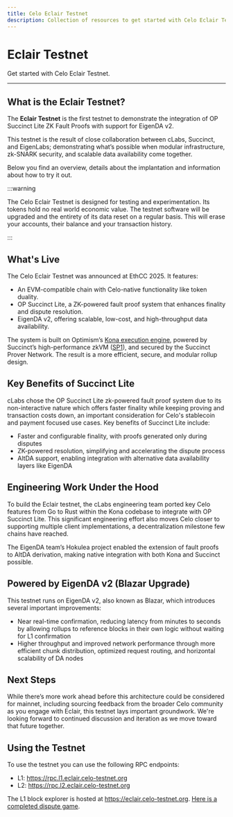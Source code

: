 ```yaml
---
title: Celo Eclair Testnet
description: Collection of resources to get started with Celo Eclair Testnet.
---
```


# Eclair Testnet

Get started with Celo Eclair Testnet.

---

## What is the Eclair Testnet?

The **Eclair Testnet** is the first testnet to demonstrate the integration of OP Succinct Lite ZK Fault Proofs with support for EigenDA v2.

This testnet is the result of close collaboration between cLabs, Succinct, and EigenLabs; demonstrating what’s possible when modular infrastructure, zk-SNARK security, and scalable data availability come together.

Below you find an overview, details about the implantation and information about how to try it out.

:::warning

The Celo Eclair Testnet is designed for testing and experimentation. Its tokens hold no real world economic value. The testnet software will be upgraded and the entirety of its data reset on a regular basis. This will erase your accounts, their balance and your transaction history.

:::

## What's Live

The Celo Eclair Testnet was announced at EthCC 2025. It features:

- An EVM-compatible chain with Celo-native functionality like token duality.
- OP Succinct Lite, a ZK-powered fault proof system that enhances finality and dispute resolution.
- EigenDA v2, offering scalable, low-cost, and high-throughput data availability.

The system is built on Optimism’s [Kona execution engine](https://github.com/celo-org/celo-kona), powered by Succinct’s high-performance zkVM ([SP1](https://github.com/succinctlabs/sp1)), and secured by the Succinct Prover Network. The result is a more efficient, secure, and modular rollup design.

## Key Benefits of Succinct Lite

cLabs chose the OP Succinct Lite zk-powered fault proof system due to its non-interactive nature which offers faster finality while keeping proving and transaction costs down, an important consideration for Celo's stablecoin and payment focused use cases. Key benefits of Succinct Lite include:

- Faster and configurable finality, with proofs generated only during disputes
- ZK-powered resolution, simplifying and accelerating the dispute process
- AltDA support, enabling integration with alternative data availability layers like EigenDA

## Engineering Work Under the Hood

To build the Eclair testnet, the cLabs engineering team ported key Celo features from Go to Rust within the Kona codebase to integrate with OP Succinct Lite. This significant engineering effort also moves Celo closer to supporting multiple client implementations, a decentralization milestone few chains have reached.

The EigenDA team’s Hokulea project enabled the extension of fault proofs to AltDA derivation, making native integration with both Kona and Succinct possible.

## Powered by EigenDA v2 (Blazar Upgrade)

This testnet runs on EigenDA v2, also known as Blazar, which introduces several important improvements:

- Near real-time confirmation, reducing latency from minutes to seconds by allowing rollups to reference blocks in their own logic without waiting for L1 confirmation
- Higher throughput and improved network performance through more efficient chunk distribution, optimized request routing, and horizontal scalability of DA nodes

## Next Steps

While there’s more work ahead before this architecture could be considered for mainnet, including sourcing feedback from the broader Celo community as you engage with Eclair, this testnet lays important groundwork. We're looking forward to continued discussion and iteration as we move toward that future together.

## Using the Testnet

To use the testnet you can use the following RPC endpoints:

- L1: <https://rpc.l1.eclair.celo-testnet.org>
- L2: <https://rpc.l2.eclair.celo-testnet.org>

The L1 block explorer is hosted at <https://eclair.celo-testnet.org>.
[Here is a completed dispute game](https://eclair.celo-testnet.org/address/0x8E9534e3aD167386Ea1A3aEc6E5E05394c10BDe8?tab=txs).
